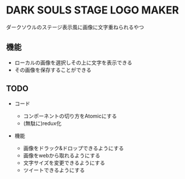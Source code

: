 # DARK SOULS STAGE LOGO MAKER

ダークソウルのステージ表示風に画像に文字重ねられるやつ

## 機能

- ローカルの画像を選択しその上に文字を表示できる
- その画像を保存することができる

## TODO
- コード
    - コンポーネントの切り方をAtomicにする
    - (無駄に)redux化

- 機能
    - 画像をドラック&ドロップできるようにする
    - 画像をwebから取れるようにする
    - 文字サイズを変更できるようにする
    - ツイートできるようにする
